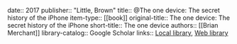 date:: 2017
publisher:: "Little, Brown"
title:: @The one device: The secret history of the iPhone
item-type:: [[book]]
original-title:: The one device: The secret history of the iPhone
short-title:: The one device
authors:: [[Brian Merchant]]
library-catalog:: Google Scholar
links:: [Local library](zotero://select/library/items/ZYCE7R43), [Web library](https://www.zotero.org/users/6520516/items/ZYCE7R43)
